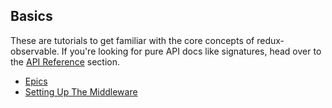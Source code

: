 ## Basics

These are tutorials to get familiar with the core concepts of redux-observable. If you're looking for pure API docs like signatures, head over to the [API Reference](../api/SUMMARY.md) section.

* [Epics](Epics.md)
* [Setting Up The Middleware](SettingUpTheMiddleware.md)

